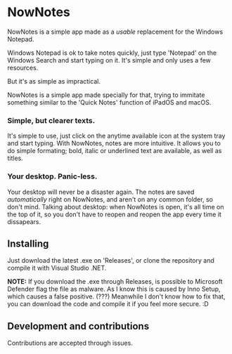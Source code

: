 # NowNotes

NowNotes is a simple app made as a *usable* replacement for the Windows Notepad.

Windows Notepad is ok to take notes quickly, just type 'Notepad' on the Windows Search and start typing on it. It's simple and only uses a few resources.

But it's as simple as impractical.

NowNotes is a simple app made specially for that, trying to immitate something similar to the 'Quick Notes' function of iPadOS and macOS.

### Simple, but clearer texts.

It's simple to use, just click on the anytime available icon at the system tray and start typing. With NowNotes, notes are more intuitive. It allows you to do simple formating; bold, italic or underlined text are available, as well as titles.

### Your desktop. Panic-less.

Your desktop will never be a disaster again. The notes are saved *automatically* right on NowNotes, and aren't on any common folder, so don't mind. Talking about desktop: when NowNotes is open, it's all time on the top of it, so you don't have to reopen and reopen the app every time it dissapears.

## Installing

Just download the latest .exe on 'Releases', or clone the repository and compile it with Visual Studio .NET.

**NOTE:** If you download the .exe through Releases, is possible to Microsoft Defender flag the file as malware. As I know this is caused by Inno Setup, which causes a false positive. (???) Meanwhile I don't know how to fix that, you can download the code and compile it if you feel more secure. :D

## Development and contributions

Contributions are accepted through issues.
